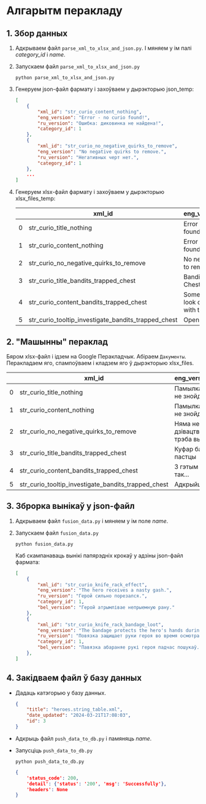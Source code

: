 # Алгарытм перакладу
## 1. Збор данных

1. Адкрываем файл `parse_xml_to_xlsx_and_json.py`. І мяняем у ім палі _category_id_ і _name_. 

2. Запускаем файл `parse_xml_to_xlsx_and_json.py` 

    ```
    python parse_xml_to_xlsx_and_json.py
    ```

3. Генеруем json-файл фармату і захоўваем у дырэкторыю json_temp:

    ```JSON
    [
        {
            "xml_id": "str_curio_content_nothing",
            "eng_version": "Error - no curio found!",
            "ru_version": "Ошибка: диковинка не найдена!",
            "category_id": 1
        },
        {
            "xml_id": "str_curio_no_negative_quirks_to_remove",
            "eng_version": "No negative quirks to remove.",
            "ru_version": "Негативных черт нет.",
            "category_id": 1
        },
        ...
    ]
    ```
2. Генеруем xlsx-файл фармату і захоўваем у дырэкторыю xlsx_files_temp:

    |   | xml_id                                              | eng_version_for_tr                                  | category_id |
    |---|-----------------------------------------------------|-----------------------------------------------------|-------------|
    | 0 | str_curio_title_nothing                             | Error - no curio found!                             | 1           |
    | 1 | str_curio_content_nothing                           | Error - no curio found!                             | 1           |
    | 2 | str_curio_no_negative_quirks_to_remove              | No negative quirks to remove.                       | 1           |
    | 3 | str_curio_title_bandits_trapped_chest               | Bandit's Trapped Chest                              | 1           |
    | 4 | str_curio_content_bandits_trapped_chest             | Something doesn't look quite right with this one... | 1           |
    | 5 | str_curio_tooltip_investigate_bandits_trapped_chest | Open the chest...                                   | 1           |

## 2. "Машынны" пераклад
Бяром xlsx-файл і ідзем на Google Перакладчык. Абіраем `Дакументы`. Перакладаем яго, спампоўваем і кладзем яго ў дырэкторыю xlsx_files.

|   | xml_id                                               |  eng_version_for_tr                               |  category_id |
|---|------------------------------------------------------|---------------------------------------------------|--------------|
| 0 |  str_curio_title_nothing                             |  Памылка - кур'ёз не знойдзены!                   | 1            |
| 1 |  str_curio_content_nothing                           |  Памылка - кур'ёз не знойдзены!                   | 1            |
| 2 |  str_curio_no_negative_quirks_to_remove              |  Няма негатыўных дзівацтваў, якія трэба выдаліць. | 1            |
| 3 |  str_curio_title_bandits_trapped_chest               |  Куфар бандыта ў пастцы                           | 1            |
| 4 |  str_curio_content_bandits_trapped_chest             |  З гэтым нешта не так...                          | 1            |
| 5 |  str_curio_tooltip_investigate_bandits_trapped_chest |  Адкрыйце куфар...                                | 1            |

## 3. Зброрка вынікаў у json-файл

1. Адкрываем файл `fusion_data.py` і мяняем у ім поле _name_.

2. Запускаем файл `fusion_data.py`
    ```
    python fusion_data.py
    ```
    Каб скампанаваць вынікі папярэдніх крокаў у адзіны json-файл фармата: 
    ```JSON
    [
        {
            "xml_id": "str_curio_knife_rack_effect",
            "eng_version": "The hero receives a nasty gash.",
            "ru_version": "Герой сильно порезался.",
            "category_id": 1,
            "bel_version": "Герой атрымлівае непрыемную рану."
        },
        {
            "xml_id": "str_curio_knife_rack_bandage_loot",
            "eng_version": "The bandage protects the hero's hands during the search.",
            "ru_version": "Повязка защищает руки героя во время осмотра.",
            "category_id": 1,
            "bel_version": "Павязка абараняе рукі героя падчас пошукаў."
        },
    ]
    ```

## 4. Закідваем файл ў базу данных

- Дадаць катэгорыю у базу данных.

    ```JSON
    {
        "title": "heroes.string_table.xml",
        "date_updated": "2024-03-21T17:08:03",
        "id": 3
    }
    ``` 
- Адкрыць файл `push_data_to_db.py` і памяняць _name_.
- Запусціць `push_data_to_db.py`
    ```
    python push_data_to_db.py
    ```

    ```JSON
    {
        'status_code': 200, 
        'detail': {'status': '200', 'msg': 'Successfully'}, 
        'headers': None
    }
    ```